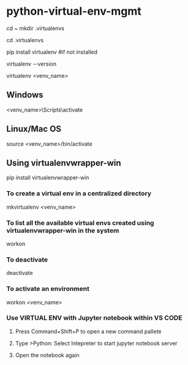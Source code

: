 # python-virtual-env-mgmt

cd ~
mkdir .virtualenvs

cd .virtualenvs

pip install virtualenv  #if not installed

virtualenv --version

virtualenv <venv_name>

## Windows

<venv_name>\Scripts\activate

## Linux/Mac OS

source <venv_name>/bin/activate


## Using virtualenvwrapper-win

pip install virtualenvwrapper-win

### To create a virtual env in a centralized directory
mkvirtualenv <venv_name>           
 
### To list all the available virtual envs created using virtualenvwrapper-win in the system    
workon

### To deactivate
deactivate

### To activate an environment  
workon <venv_name>
  



### Use VIRTUAL ENV with Jupyter notebook within VS CODE

1) Press Command+Shift+P to open a new command pallete

2) Type >Python: Select Intepreter to start jupyter notebook server

3) Open the notebook again



